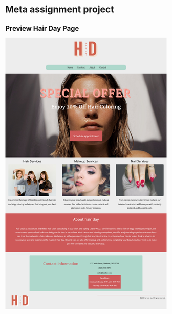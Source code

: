 # Meta assignment project

## Preview Hair Day Page

![Page](https://github.com/tokyohmachine/meta-course-project/blob/main/Screenshot-page.png)
